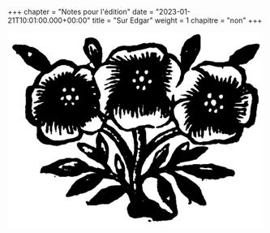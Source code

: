 +++
chapter = "Notes pour l'édition"
date = "2023-01-21T10:01:00.000+00:00"
title = "Sur Edgar"
weight = 1
chapitre = "non"
+++

![image](/uploads/couverture.png)
